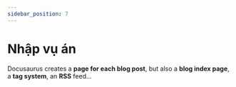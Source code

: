 ```yaml
---
sidebar_position: 7
---
```


# Nhập vụ án

Docusaurus creates a **page for each blog post**, but also a **blog index page**, a **tag system**, an **RSS** feed...
